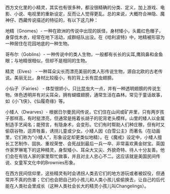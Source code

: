 西方文化里的小精灵，其实也有很多种，都没很精确的分类、定义，加上游戏、电影、小说、电视里的重新设定，反而让人觉得更乱。总的来说，大概符合神隐、魔神仔、西藏传说描述的特征的，有以下这几种：

地精（Gnomes）-
一种在欧洲的传说中出现的妖怪，身材矮小，头戴红色帽子，身穿伐木衣，经常在地下活动，成群结队出没。在《哈利波特》中，地精被形容为一种居住在花园地底的一种生物。

哥布尔（Goblins）-
一种传说中的类人生物，一般都有长长的尖耳,鹰钩鼻和金鱼眼；与地精很相似，但却不是相同的生物。

精灵（Elves） -
一种耳朵尖长而漂亮美丽的类人形传说生物，源自北欧的古老传说。美丽无比，身材比较瘦小，有的背上长有昆虫翅膀。

小仙子（Fairies） -
体型很娇小，只比昆虫大一点，并有一种透明翅膀的传说生物。体色透明并有对尖耳朵，拥有蝴蝶翅膀，通常生活在森林。常见于童话故事，如《小飞侠》、《仙履奇缘》等。

小矮人（Dwarves）-
根据日尔曼民间传说，它们住在山间或矿井里，只有两岁孩子那样高，有时挺漂亮，但通常是拖着长胡子的驼背老头模样。山里的矮人以金属制造手艺闻名；能预言，有隐身术，会变形。它们有时帮助人们种庄稼，但有时又偷窃谷物，逗弄牲畜，诱拐儿童或少女。小矮人因《白雪公主》而著名（在动画里，它们称为“小矮人”，形象设定却更类似地精）。在《魔戒》设定中，小矮人擅长工艺制作、固执、重视荣誉、会死战到最后一兵一卒、非常喜欢黄金财宝。英国作家罗琳笔下的这种精灵，身型矮小、耳朵大又尖、外貌奇特、待人十分友善。他们会在有钱人家的家里帮忙做事，并且对主人忠心不二。这应该就是美国民间传说、女童军文化中的Brownies形象。

在西方民间信仰里，这些精灵有时会诱拐人类去它们的地方游玩或者被奴役，但通常并不真的伤害；它们也会把自己的小孩儿和人类小孩儿偷偷换去，让自己的后代能在人类社会里成长（这种人类社会长大的精灵小孩儿叫Changelings）。
